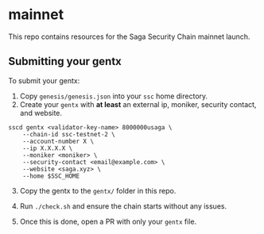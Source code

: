 # mainnet


This repo contains resources for the Saga Security Chain mainnet launch.

## Submitting your gentx

To submit your gentx:

1. Copy `genesis/genesis.json` into your `ssc` home directory.
2. Create your `gentx` with **at least** an external ip, moniker, security contact, and website.

```
sscd gentx <validator-key-name> 8000000usaga \
    --chain-id ssc-testnet-2 \
    --account-number X \
    --ip X.X.X.X \
    --moniker <moniker> \
    --security-contact <email@example.com> \
    --website <saga.xyz> \
    --home $SSC_HOME
```

3. Copy the gentx to the `gentx/` folder in this repo.
4. Run `./check.sh` and ensure the chain starts without any issues.

5. Once this is done, open a PR with only your `gentx` file.
